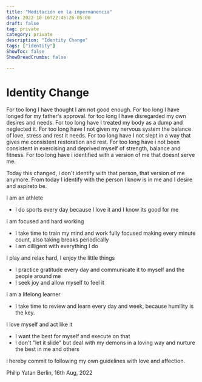 ```yaml
---
title: "Meditación en la impermanencia"
date: 2022-10-16T22:45:26-05:00
draft: false
tag: private
category: private
description: "Identity Change"
tags: ["identity"]
ShowToc: false
ShowBreadCrumbs: false

---
```


# Identity Change

For too long I have thought I am not good enough.
For too long I have longed for my father's approval.
for too long I have disregarded my own desires and needs.
For too long have I treated my body as a dump and neglected it.
For too long have I not given my nervous system the balance of love, stress and rest it needs.
For too long have I not slept in a way that gives me consistent restoration and rest.
For too long have i not been consistent in exercising and deprived myself of strength, balance and fitness.
For too long have i identified with a version of me that doesnt serve me.

Today this changed, i don't identify with that person, that version of me anymore.
From today I identify with the person I know is in me and I desire and aspireto be.

I am an athlete
- I do sports every day because I love it and I know its good for me

I am focused and hard working
- I take time to train my mind and work fully focused making every minute count, also taking breaks periodically
- I am dilligent with everything I do

I play and relax hard, I enjoy the little things
- I practice gratitude every day and communicate it to myself and the people around me
- I seek joy and allow myself to feel it

I am a lifelong learner
- I take time to review and learn every day and week, because humility is the key.

I love myself and act like it
- I want the best for myself and execute on that
- I don't "let it slide" but deal with my demons in a loving way and nurture the best in me and others

i hereby commit to following my own guidelines with love and affection.

Philip Yatan
Berlin, 16th Aug, 2022